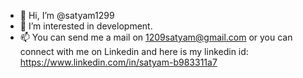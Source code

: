 - 👋 Hi, I’m @satyam1299
- 👀 I’m interested in development.
- 📫 You can send me a mail on 1209satyam@gmail.com or you can connect with me on Linkedin and here is my linkedin id: https://www.linkedin.com/in/satyam-b983311a7

<!---

- 🌱 I’m currently learning skills for .
- 💞️ I’m looking to collaborate on ...
satyam1299/satyam1299 is a ✨ special ✨ repository because its `README.md` (this file) appears on your GitHub profile.
You can click the Preview link to take a look at your changes.
--->
